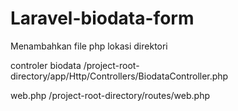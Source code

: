 # Laravel-biodata-form
Menambahkan file php  lokasi direktori 

controler biodata
/project-root-directory/app/Http/Controllers/BiodataController.php   

web.php
/project-root-directory/routes/web.php
